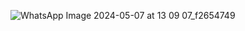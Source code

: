 ![WhatsApp Image 2024-05-07 at 13 09 07_f2654749](https://github.com/Adityaraj05/LeetCode/assets/118068294/045e1b25-8a8c-48a7-9ee7-13f28416290a)
